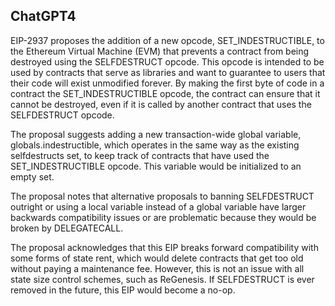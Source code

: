 ## ChatGPT4

EIP-2937 proposes the addition of a new opcode, SET_INDESTRUCTIBLE, to the Ethereum Virtual Machine (EVM) that prevents a contract from being destroyed using the SELFDESTRUCT opcode. This opcode is intended to be used by contracts that serve as libraries and want to guarantee to users that their code will exist unmodified forever. By making the first byte of code in a contract the SET_INDESTRUCTIBLE opcode, the contract can ensure that it cannot be destroyed, even if it is called by another contract that uses the SELFDESTRUCT opcode. 

The proposal suggests adding a new transaction-wide global variable, globals.indestructible, which operates in the same way as the existing selfdestructs set, to keep track of contracts that have used the SET_INDESTRUCTIBLE opcode. This variable would be initialized to an empty set. 

The proposal notes that alternative proposals to banning SELFDESTRUCT outright or using a local variable instead of a global variable have larger backwards compatibility issues or are problematic because they would be broken by DELEGATECALL. 

The proposal acknowledges that this EIP breaks forward compatibility with some forms of state rent, which would delete contracts that get too old without paying a maintenance fee. However, this is not an issue with all state size control schemes, such as ReGenesis. If SELFDESTRUCT is ever removed in the future, this EIP would become a no-op.
